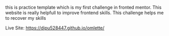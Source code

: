 this is practice template which is my first challenge in fronted mentor. 
This website is really helpfull to improve frontend skills. 
This challenge helps me to recover my skills

Live Site: https://dipu528447.github.io/omlette/
